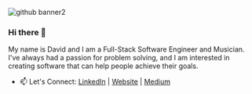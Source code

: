 ![github banner2](https://github.com/dmostoller/dmostoller/assets/2243910/7de67554-503d-44be-b784-e178c1e94dbe)

### Hi there 👋
My name is David and I am a Full-Stack Software Engineer and Musician. I've always had a passion for problem solving, and I am interested in creating software that can help people achieve their goals.

  
- 📫 Let's Connect: [LinkedIn](https://www.linkedin.com/in/david-mostoller/) | [Website](https://www.davidmostoller.com/) | [Medium](https://medium.com/@dmostoller)

